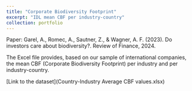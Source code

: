 ```yaml
---
title: "Corporate Biodiversity Footprint"
excerpt: "IDL mean CBF per industry-country"
collection: portfolio
---
```


Paper: Garel, A., Romec, A., Sautner, Z., & Wagner, A. F. (2023). Do investors care about biodiversity?. Review of Finance, 2024.

The Excel file provides, based on our sample of international companies, the mean CBF (Corporate Biodiversity Footprint) per industry and per industry-country.

[Link to the dataset](Country-Industry Average CBF values.xlsx)
